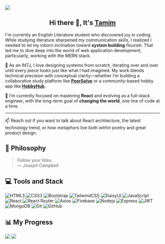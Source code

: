 <img src="https://i.ibb.co.com/1GFWpf6G/banner.png">

<h2 align="center">Hi there 👋, It's <a href="https://toimur-hasan.web.app/">Tamim</a></h2>

I'm currently an English Literature student who discovered joy in coding. While studying literature sharpened my communication skills, I realized I needed to let my inborn inclination toward **system building** flourish. That led me to dive deep into the world of web application development, particularly, working with the MERN stack.

🧠 As an INTJ, I love designing systems from scratch, iterating over and over until every piece looks just like what I had imagined. My work blends technical precision with conceptual clarity—whether I’m building a collaborative study platform like <strong><a href="https://peersolve.web.app/">PeerSolve</a></strong> or a community-based hobby app like <strong><a href="https://hobbyhub-tamim.web.app/">HobbyHub</a></strong>.

🔭 I’m currently focused on mastering **React** and evolving as a full-stack engineer, with the long-term goal of **changing the world**, one line of code at a time.

---

📫 Reach out if you want to talk about React architecture, the latest technology trend, or how *metaphors* live both within poetry and great product design.

## 🧭 Philosophy
> *Follow your bliss.*  
> — *Joseph Campbell*


## 💻 Tools and Stack
![HTML5](https://img.shields.io/badge/-HTML5-black?style=flat-square&logo=html5&logoColor=white)
![CSS3](https://img.shields.io/badge/-CSS3-black?style=flat-square&logo=css3&logoColor=white)
![Bootstrap](https://img.shields.io/badge/-Bootstrap-black?style=flat-square&logo=bootstrap)
![TailwindCSS](https://img.shields.io/badge/-TailwindCSS-black?style=flat-square&logo=tailwindcss)
![DaisyUI](https://img.shields.io/badge/-DaisyUI-black?style=flat-square&logo=daisyui)
![JavaScript](https://img.shields.io/badge/-JavaScript-black?style=flat-square&logo=javascript)
![React](https://img.shields.io/badge/-React-black?style=flat-square&logo=react)
![React Router](https://img.shields.io/badge/-React%20Router-black?style=flat-square&logo=react-router&logoColor=white)
![Axios](https://img.shields.io/badge/-Axios-black?style=flat-square&logo=axios)
![Firebase](https://img.shields.io/badge/-Firebase-black?style=flat-square&logo=firebase)
![Nodejs](https://img.shields.io/badge/-Nodejs-black?style=flat-square&logo=node.js)
![Express](https://img.shields.io/badge/-Express-black?style=flat-square&logo=express)
![JWT](https://img.shields.io/badge/-JWT-black?style=flat-square&logo=jsonwebtokens&logoColor=white)
![MongoDB](https://img.shields.io/badge/-MongoDB-black?style=flat-square&logo=mongodb)
![Git](https://img.shields.io/badge/-Git-black?style=flat-square&logo=git)
![GitHub](https://img.shields.io/badge/-GitHub-black?style=flat-square&logo=github)


## 📊 My Progress
![](https://nirzak-streak-stats.vercel.app/?user=toimurhasan&show_icons=true&hide_border=true&theme=dark)
![](https://github-readme-stats.vercel.app/api/top-langs/?username=toimurhasan&layout=compact&theme=dark&hide_border=true)
